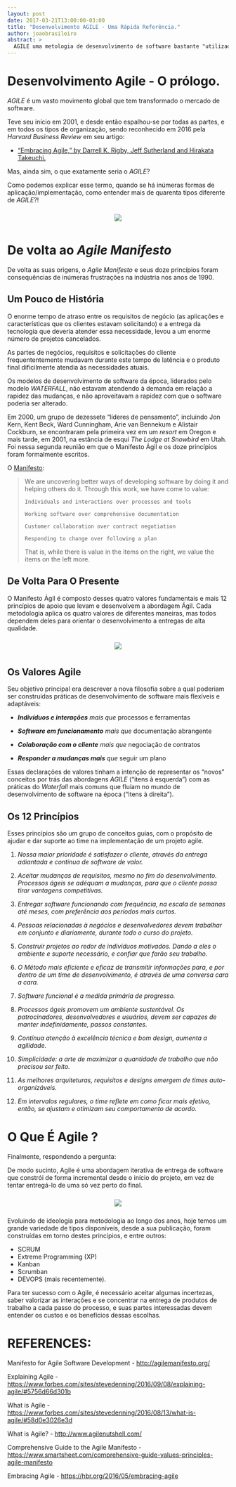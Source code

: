 ```yaml
---
layout: post
date: 2017-03-21T13:00:00-03:00
title: "Desenvolvimento AGILE - Uma Rápida Referência."
author: joaobrasileiro
abstract: >
  AGILE uma metologia de desenvolvimento de software bastante "utilizada" e difundida no mercado. Vamos explorar um pouco e buscar a essência da filosofia AGILE fazendo um breve overview de seus valores e principios básicos.
---
```



# Desenvolvimento Agile - O prólogo.

_AGILE_ é um vasto movimento global que tem transformado o mercado de software.

Teve seu início em 2001, e desde então espalhou-se por todas as partes, e em todos os tipos de organização, sendo reconhecido em 2016 pela _Harvard Business Review_ em seu artigo:

   - [“Embracing Agile,” by Darrell K. Rigby, Jeff Sutherland and Hirakata Takeuchi.](https://hbr.org/2016/05/embracing-agile)

Mas, ainda sim, o que exatamente seria o _AGILE_?

Como podemos explicar esse termo, quando se há inúmeras formas de aplicação/implementação, como entender mais de quarenta tipos diferente de _AGILE_?!

<center>
  <img style="margin: 10px" src="{{ site.baseurl }}/content/2017-30-23-agile-development-quick-reference/Agile-40-flavors.jpg" />
</center>

# De volta ao _Agile Manifesto_

De volta as suas origens, o _Agile Manifesto_ e seus doze princípios foram consequências de inúmeras frustrações na indústria nos anos de 1990.

## Um Pouco de História

O enorme tempo de atraso entre os requisitos de negócio (as aplicações e características que os clientes estavam solicitando) e a entrega da tecnologia que deveria atender essa necessidade, levou a um enorme número de projetos cancelados.

As partes de negócios, requisitos e solicitações do cliente frequententemente mudavam durante este tempo de latência e o produto final dificilmente atendia às necessidades atuais.

Os modelos de desenvolvimento de software da época, liderados pelo modelo _WATERFALL_, não estavam atendendo à demanda em relação a rapidez das mudanças, e não aproveitavam a rapidez com que o software poderia ser alterado.

Em 2000, um grupo de dezessete “líderes de pensamento”, incluindo Jon Kern, Kent Beck, Ward Cunningham, Arie van Bennekum e Alistair Cockburn, se encontraram pela primeira vez em um _resort_ em Oregon e mais tarde, em 2001, na estância de esqui _The Lodge at Snowbird_ em Utah.
Foi nessa segunda reunião em que o Manifesto Ágil e os doze princípios foram formalmente escritos.

O [Manifesto](http://agilemanifesto.org/):
>We are uncovering better ways of developing software by doing it and helping others do it. Through this work, we have come to value:
>
>     Individuals and interactions over processes and tools
>
>     Working software over comprehensive documentation
>
>     Customer collaboration over contract negotiation
>
>     Responding to change over following a plan
>
>That is, while there is value in the items on the right, we value the items on the left more.

## De Volta Para O Presente

O Manifesto Ágil é composto desses quatro valores fundamentais e mais 12 princípios de apoio que levam e desenvolvem a abordagem Ágil.
Cada metodologia aplica os quatro valores de diferentes maneiras, mas todos dependem deles para orientar o desenvolvimento a entregas de alta qualidade.

<center>
  <img style="margin: 10px" src="{{ site.baseurl }}/content/2017-30-23-agile-development-quick-reference/agile-flow.jpg" />
</center>

## Os Valores Agile

Seu objetivo principal era descrever a nova filosofia sobre a qual poderiam ser construídas práticas de desenvolvimento de software mais flexíveis e adaptáveis:

   - _**Indivíduos e interações** mais que_ processos e ferramentas

   - _**Software em funcionamento** mais que_ documentação abrangente

   - _**Colaboração com o cliente** mais que_ negociação de contratos

   - _**Responder a mudanças mais** que_ seguir um plano

Essas declarações de valores tinham a intenção de representar os “novos” conceitos por trás das abordagens _AGILE_ (“itens à esquerda”) com as práticas do _Waterfall_ mais comuns que fluíam no mundo de desenvolvimento de software na época (“itens à direita”).

## Os 12 Princípios

Esses princípios são um grupo de conceitos guias, com o propósito de ajudar e dar suporte ao time na implementação de um projeto agile.

   1. _Nossa maior prioridade é satisfazer o cliente, através da entrega adiantada e contínua de software de valor._

   2. _Aceitar mudanças de requisitos, mesmo no fim do desenvolvimento. Processos ágeis se adéquam a mudanças, para que o cliente possa tirar vantagens competitivas._

   3. _Entregar software funcionando com frequência, na escala de semanas até meses, com preferência aos períodos mais curtos._

   4. _Pessoas relacionadas à negócios e desenvolvedores devem trabalhar em conjunto e diariamente, durante todo o curso do projeto._

   5. _Construir projetos ao redor de indivíduos motivados. Dando a eles o ambiente e suporte necessário, e confiar que farão seu trabalho._

   6. _O Método mais eficiente e eficaz de transmitir informações para, e por dentro de um time de desenvolvimento, é através de uma conversa cara a cara._

   7. _Software funcional é a medida primária de progresso._

   8. _Processos ágeis promovem um ambiente sustentável. Os patrocinadores, desenvolvedores e usuários, devem ser capazes de manter indefinidamente, passos constantes._

   9. _Contínua atenção à excelência técnica e bom design, aumenta a agilidade._

   10. _Simplicidade: a arte de maximizar a quantidade de trabalho que não precisou ser feito._

   11. _As melhores arquiteturas, requisitos e designs emergem de times auto-organizáveis._

   12. _Em intervalos regulares, o time reflete em como ficar mais efetivo, então, se ajustam e otimizam seu comportamento de acordo._


# O Que É Agile ?

Finalmente, respondendo a pergunta:

De modo sucinto, Agile é uma abordagem iterativa de entrega de software que constrói de forma incremental desde o início do projeto, em vez de tentar entregá-lo de uma só vez perto do final.

<center>
  <img style="margin: 10px" src="{{ site.baseurl }}/content/2017-30-23-agile-development-quick-reference/agile_x_waterfall.jpg" />
</center>

Evoluindo de ideologia para metodologia ao longo dos anos, hoje temos um grande variedade de tipos disponíveis, desde a sua publicação, foram construídas em torno destes princípios, e entre outros:
 - SCRUM
 - Extreme Programming (XP)
 - Kanban
 - Scrumban
 - DEVOPS (mais recentemente).

Para ter sucesso com o Agile, é necessário aceitar algumas incertezas, saber valorizar as interações e se concentrar na entrega de produtos de trabalho a cada passo do processo, e suas partes interessadas devem entender os custos e os benefícios dessas escolhas.

# REFERENCES:

Manifesto for Agile Software Development  - http://agilemanifesto.org/

Explaining Agile - https://www.forbes.com/sites/stevedenning/2016/09/08/explaining-agile/#5756d66d301b

What is Agile - https://www.forbes.com/sites/stevedenning/2016/08/13/what-is-agile/#58d0e3026e3d

What is Agile? - http://www.agilenutshell.com/

Comprehensive Guide to the Agile Manifesto - https://www.smartsheet.com/comprehensive-guide-values-principles-agile-manifesto

Embracing Agile - https://hbr.org/2016/05/embracing-agile
